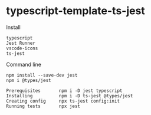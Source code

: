 # typescript-template-ts-jest


Install
```
typescript
Jest Runner
vscode-icons
ts-jest
```

Command line
```
npm install --save-dev jest
npm i @types/jest

Prerequisites       npm i -D jest typescript	
Installing          npm i -D ts-jest @types/jest	
Creating config     npx ts-jest config:init	
Running tests	    npx jest	
```
